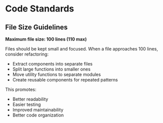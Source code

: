 # Code Standards

## File Size Guidelines

**Maximum file size: 100 lines (110 max)**

Files should be kept small and focused. When a file approaches 100 lines, consider refactoring:

- Extract components into separate files
- Split large functions into smaller ones  
- Move utility functions to separate modules
- Create reusable components for repeated patterns

This promotes:
- Better readability
- Easier testing
- Improved maintainability
- Better code organization